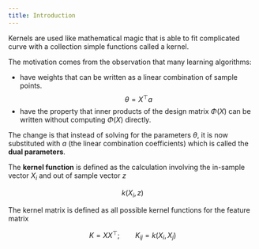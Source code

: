 ```yaml
---
title: Introduction
---
```


Kernels are used like mathematical magic that is able to fit complicated curve with a collection simple functions called a kernel.

The motivation comes from the observation that many learning algorithms:

* have weights that can be written as a linear combination of sample points.
    $$
    \theta =  X^\top a
    $$
* have the property that inner products of the design matrix $\Phi(X)$ can be written without computing $\Phi(X)$ directly.

The change is that instead of solving for the parameters $\theta$, it is now substituted with $a$ (the linear combination coefficients) which is called the **dual parameters**.

The **kernel function** is defined as the calculation involving the in-sample vector $X_i$ and out of sample vector $z$

$$
k(X_i, z)
$$

The kernel matrix is defined as all possible kernel functions for the feature matrix

$$
K = XX^\top; \qquad K_{ij} = k(X_i,X_j)
$$